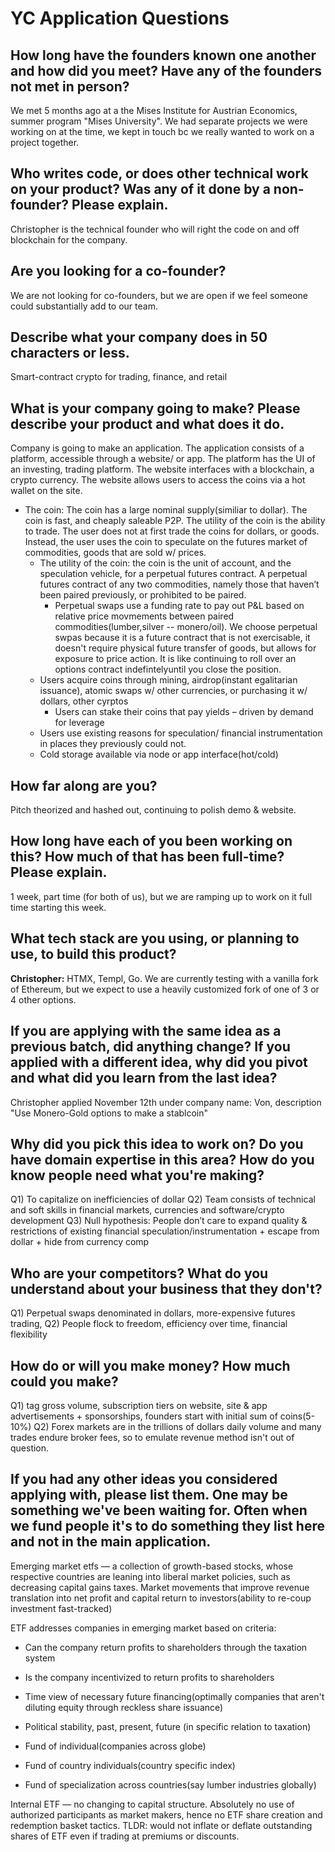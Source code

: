 # YC Application Questions 

<!-- I separated answers into Davis and Christopher to make it simple to compare. 
I will have edit when there was an obvious typo so something, but not when it makes a substantial change -->

## How long have the founders known one another and how did you meet? Have any of the founders not met in person?

We met 5 months ago at a the Mises Institute for Austrian Economics, summer program "Mises University". We had separate projects we were working on at the time, we kept in touch bc we really wanted to work on a project together.

## Who writes code, or does other technical work on your product? Was any of it done by a non-founder? Please explain.

Christopher is the technical founder who will right the code on and off blockchain for the company.

## Are you looking for a co-founder?

We are not looking for co-founders, but we are open if we feel someone could substantially add to our team.

## Describe what your company does in 50 characters or less.

Smart-contract crypto for trading, finance, and retail

## What is your company going to make? Please describe your product and what does it do.

Company is going to make an application. The application consists of a platform, accessible
through a website/ or app. The platform has the UI of an investing, trading platform. The website
interfaces with a blockchain, a crypto currency. The website allows users to access the
coins via a hot wallet on the site.

- The coin: The coin has a large nominal supply(similiar to dollar). The coin is fast, and cheaply saleable P2P.
The utility of the coin is the ability to trade. The user does
not at first trade the coins for dollars, or goods. Instead, the user uses the coin to
speculate on the futures market of commodities, goods that are sold w/ prices.
    - The utility of the coin: the coin is the unit of account, and the speculation vehicle,
for a perpetual futures contract. A perpetual futures contract of any two
commodities, namely those that haven’t been paired previously, or prohibited to
be paired.
        - Perpetual swaps use a funding rate to pay out P&L based on relative price movmements between paired commodities(lumber,silver -- monero/oil). 
We choose perpetual swpas because it is a future contract that is not exercisable, it doesn't require physical future transfer of goods, but allows for exposure to price action.
It is like continuing to roll over an options contract indefintelyuntil you close the position.
    - Users acquire coins through mining, airdrop(instant egalitarian issuance),
atomic swaps w/ other currencies, or purchasing it w/ dollars, other
cyrptos
        -  Users can stake their coins that pay yields – driven by demand for
leverage
    - Users use existing reasons for speculation/ financial instrumentation in places
they previously could not.
    - Cold storage available via node or app interface(hot/cold)
 
## How far along are you?

Pitch theorized and hashed out, continuing to polish demo & website.

## How long have each of you been working on this? How much of that has been full-time? Please explain.

1 week, part time (for both of us), but we are ramping up to work on it full time starting this week.

## What tech stack are you using, or planning to use, to build this product?

**Christopher:** HTMX, Templ, Go. We are currently testing with a vanilla fork of Ethereum, but we expect to use a heavily customized fork of one of 3 or 4 other options. 

## If you are applying with the same idea as a previous batch, did anything change? If you applied with a different idea, why did you pivot and what did you learn from the last idea?

Christopher applied November 12th under company name: Von, description "Use Monero-Gold options to make a stablcoin"

## Why did you pick this idea to work on? Do you have domain expertise in this area? How do you know people need what you're making?

Q1) To capitalize on inefficiencies of dollar
Q2) Team consists of technical and soft skills in financial markets, currencies and
software/crypto development
Q3) Null hypothesis: People don’t care to expand quality & restrictions of existing financial
speculation/instrumentation + escape from dollar + hide from currency comp

## Who are your competitors? What do you understand about your business that they don't?

Q1) Perpetual swaps denominated in dollars, more-expensive futures trading, 
Q2) People flock to freedom, efficiency over time, financial flexibility

## How do or will you make money? How much could you make?

Q1) tag gross volume, subscription tiers on website, site & app advertisements + sponsorships, founders start with initial sum of coins(5-10%)
Q2) Forex markets are in the trillions of dollars daily volume and many trades endure broker fees, so to emulate revenue method isn't out of question. 

## If you had any other ideas you considered applying with, please list them. One may be something we've been waiting for. Often when we fund people it's to do something they list here and not in the main application.

Emerging market etfs —  a collection of growth-based stocks, whose respective countries are leaning into liberal market policies, such as decreasing capital gains taxes. Market movements that improve revenue translation into net profit and capital return to investors(ability to re-coup investment fast-tracked)

ETF addresses companies in emerging market based on criteria:
- Can the company return profits to shareholders through the taxation system 
- Is the company incentivized to return profits to shareholders 
- Time view of necessary future financing(optimally companies that aren't diluting equity through reckless share issuance)
- Political stability, past, present, future (in specific relation to taxation)

- Fund of individual(companies across globe)
- Fund of country individuals(country specific index)
- Fund of specialization across countries(say lumber industries globally)

Internal ETF — no changing to capital structure. Absolutely no use of authorized participants as market makers, hence no ETF share creation and redemption basket tactics. 
TLDR: would not inflate or deflate outstanding shares of ETF even if trading at premiums or discounts.

